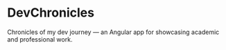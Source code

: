 # DevChronicles
Chronicles of my dev journey — an Angular app for showcasing academic and professional work.
